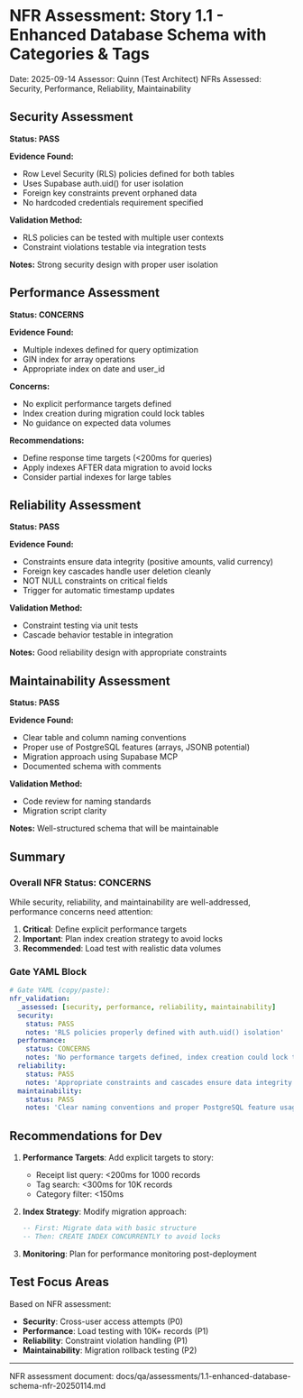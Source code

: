 # NFR Assessment: Story 1.1 - Enhanced Database Schema with Categories & Tags

Date: 2025-09-14
Assessor: Quinn (Test Architect)
NFRs Assessed: Security, Performance, Reliability, Maintainability

## Security Assessment

**Status: PASS**

**Evidence Found:**
- Row Level Security (RLS) policies defined for both tables
- Uses Supabase auth.uid() for user isolation
- Foreign key constraints prevent orphaned data
- No hardcoded credentials requirement specified

**Validation Method:**
- RLS policies can be tested with multiple user contexts
- Constraint violations testable via integration tests

**Notes:** Strong security design with proper user isolation

## Performance Assessment

**Status: CONCERNS**

**Evidence Found:**
- Multiple indexes defined for query optimization
- GIN index for array operations
- Appropriate index on date and user_id

**Concerns:**
- No explicit performance targets defined
- Index creation during migration could lock tables
- No guidance on expected data volumes

**Recommendations:**
- Define response time targets (<200ms for queries)
- Apply indexes AFTER data migration to avoid locks
- Consider partial indexes for large tables

## Reliability Assessment

**Status: PASS**

**Evidence Found:**
- Constraints ensure data integrity (positive amounts, valid currency)
- Foreign key cascades handle user deletion cleanly
- NOT NULL constraints on critical fields
- Trigger for automatic timestamp updates

**Validation Method:**
- Constraint testing via unit tests
- Cascade behavior testable in integration

**Notes:** Good reliability design with appropriate constraints

## Maintainability Assessment

**Status: PASS**

**Evidence Found:**
- Clear table and column naming conventions
- Proper use of PostgreSQL features (arrays, JSONB potential)
- Migration approach using Supabase MCP
- Documented schema with comments

**Validation Method:**
- Code review for naming standards
- Migration script clarity

**Notes:** Well-structured schema that will be maintainable

## Summary

### Overall NFR Status: CONCERNS

While security, reliability, and maintainability are well-addressed, performance concerns need attention:

1. **Critical**: Define explicit performance targets
2. **Important**: Plan index creation strategy to avoid locks
3. **Recommended**: Load test with realistic data volumes

### Gate YAML Block

```yaml
# Gate YAML (copy/paste):
nfr_validation:
  _assessed: [security, performance, reliability, maintainability]
  security:
    status: PASS
    notes: 'RLS policies properly defined with auth.uid() isolation'
  performance:
    status: CONCERNS
    notes: 'No performance targets defined, index creation could lock tables during migration'
  reliability:
    status: PASS
    notes: 'Appropriate constraints and cascades ensure data integrity'
  maintainability:
    status: PASS
    notes: 'Clear naming conventions and proper PostgreSQL feature usage'
```

## Recommendations for Dev

1. **Performance Targets**: Add explicit targets to story:
   - Receipt list query: <200ms for 1000 records
   - Tag search: <300ms for 10K records
   - Category filter: <150ms

2. **Index Strategy**: Modify migration approach:
   ```sql
   -- First: Migrate data with basic structure
   -- Then: CREATE INDEX CONCURRENTLY to avoid locks
   ```

3. **Monitoring**: Plan for performance monitoring post-deployment

## Test Focus Areas

Based on NFR assessment:
- **Security**: Cross-user access attempts (P0)
- **Performance**: Load testing with 10K+ records (P1)
- **Reliability**: Constraint violation handling (P1)
- **Maintainability**: Migration rollback testing (P2)

---

NFR assessment document: docs/qa/assessments/1.1-enhanced-database-schema-nfr-20250114.md